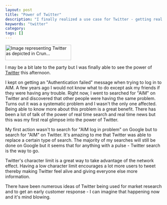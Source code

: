 ```yaml
---
layout: post
title: "Power of Twitter"
description: "I finally realized a use case for Twitter - getting real time info"
keywords: "twitter"
category:
tags: []
---
```


<img title="Image representing Twitter as depicted in Crun..." src="http://www.crunchbase.com/assets/images/resized/0000/2755/2755v2-max-450x450.png" alt="Image representing Twitter as depicted in Crun..." width="210" height="49">

<p>I may be a bit late to the party but I was finally able to see the power of <a title="Twitter" rel="homepage" href="http://twitter.com" target="_blank">Twitter</a> this afternoon.</p>

<p>I kept on getting an "Authentication failed" message when trying to log in to AIM. A few years ago I would not know what to do except ask my friends if they were having any trouble. Right now, I went to searched for "AIM" on Twitter and discovered that other people were having the same problem. Turns out it was a systematic problem and I wasn't the only one affected. Being able to know more about this problem is a great benefit. There has been a lot of talk of the power of real time search and real time news but this was my first real glimpse into the power of Twitter.</p>

<p>My first action wasn't to search for "AIM log in problem" on Google but to search for "AIM" on Twitter. It's amazing to me that Twitter was able to replace a certain type of search. The majority of my searches will still be done on Google but it seems that for anything with a pulse - Twitter search is the way to go.</p>

<p>Twitter's character limit is a great way to take advantage of the network effect. Having a low character limit encourages a lot more users to tweet thereby making Twitter feel alive and giving everyone else more information.</p>

<p>There have been numerous ideas of Twitter being used for market research and to get an early customer response - I can imagine that happening now and it's mind blowing.</p>
